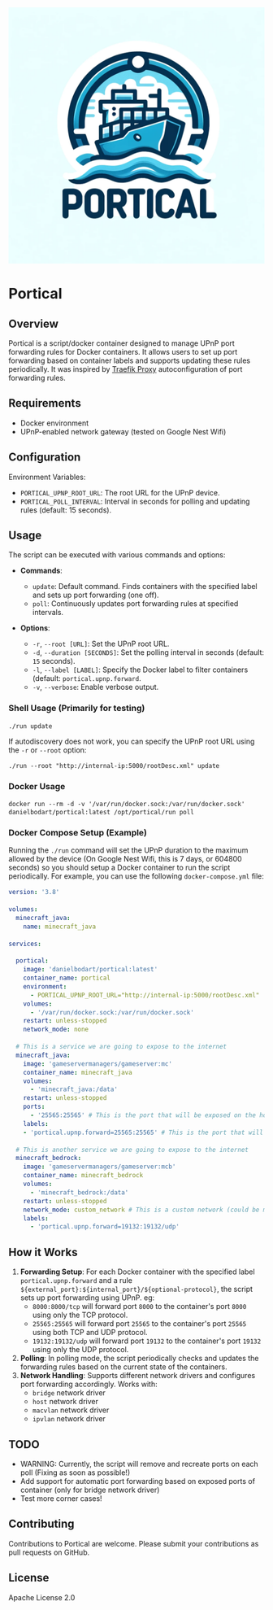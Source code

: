 ![Portical Logo](logo.png)

# Portical

## Overview
Portical is a script/docker container designed to manage UPnP port forwarding rules for Docker containers. 
It allows users to set up port forwarding based on container labels and supports updating these rules periodically.
It was inspired by [Traefik Proxy](https://traefik.io/traefik/) autoconfiguration of port forwarding rules.

## Requirements
- Docker environment
- UPnP-enabled network gateway (tested on Google Nest Wifi)

## Configuration
Environment Variables:
- `PORTICAL_UPNP_ROOT_URL`: The root URL for the UPnP device.
- `PORTICAL_POLL_INTERVAL`: Interval in seconds for polling and updating rules (default: 15 seconds).

## Usage
The script can be executed with various commands and options:

- **Commands**:
    - `update`: Default command. Finds containers with the specified label and sets up port forwarding (one off).
    - `poll`: Continuously updates port forwarding rules at specified intervals.

- **Options**:
    - `-r`, `--root [URL]`: Set the UPnP root URL.
    - `-d`, `--duration [SECONDS]`: Set the polling interval in seconds (default: `15` seconds).
    - `-l`, `--label [LABEL]`: Specify the Docker label to filter containers (default: `portical.upnp.forward`.
    - `-v`, `--verbose`: Enable verbose output.


### Shell Usage (Primarily for testing)

```shell
./run update
```

If autodiscovery does not work, you can specify the UPnP root URL using the `-r` or `--root` option:

```shell
./run --root "http://internal-ip:5000/rootDesc.xml" update
```

### Docker Usage

```shell
docker run --rm -d -v '/var/run/docker.sock:/var/run/docker.sock' danielbodart/portical:latest /opt/portical/run poll 
```



### Docker Compose Setup (Example)

Running the `./run` command will set the UPnP duration to the maximum allowed by the device (On Google Nest Wifi, this is 7 days, or 604800 seconds) 
so you should setup a Docker container to run the script periodically. For example, you can use the following `docker-compose.yml` file:


```yaml
version: '3.8'

volumes:
  minecraft_java:
    name: minecraft_java

services:

  portical:
    image: 'danielbodart/portical:latest'
    container_name: portical
    environment:
      - PORTICAL_UPNP_ROOT_URL="http://internal-ip:5000/rootDesc.xml"
    volumes:
      - '/var/run/docker.sock:/var/run/docker.sock'
    restart: unless-stopped
    network_mode: none

  # This is a service we are going to expose to the internet
  minecraft_java: 
    image: 'gameservermanagers/gameserver:mc'
    container_name: minecraft_java 
    volumes:
      - 'minecraft_java:/data'
    restart: unless-stopped
    ports: 
      - '25565:25565' # This is the port that will be exposed on the host (when in bridge network mode)
    labels:
    - 'portical.upnp.forward=25565:25565' # This is the port that will be exposed on your router

  # This is another service we are going to expose to the internet
  minecraft_bedrock: 
    image: 'gameservermanagers/gameserver:mcb'
    container_name: minecraft_bedrock
    volumes:
      - 'minecraft_bedrock:/data'
    restart: unless-stopped
    network_mode: custom_network # This is a custom network (could be macvlan or ipvlan), notice no ports are needed
    labels:
      - 'portical.upnp.forward=19132:19132/udp'
```


## How it Works
1. **Forwarding Setup**: For each Docker container with the specified label `portical.upnp.forward` and a rule `${external_port}:${internal_port}/${optional-protocol}`, the script sets up port forwarding using UPnP. eg:
    - `8000:8000/tcp` will forward port `8000` to the container's port `8000` using only the TCP protocol.
    - `25565:25565` will forward port `25565` to the container's port `25565` using both TCP and UDP protocol.
    - `19132:19132/udp` will forward port `19132` to the container's port `19132` using only the UDP protocol.
2. **Polling**: In polling mode, the script periodically checks and updates the forwarding rules based on the current state of the containers.
3. **Network Handling**: Supports different network drivers and configures port forwarding accordingly. Works with:
    - `bridge` network driver
    - `host` network driver
    - `macvlan` network driver
    - `ipvlan` network driver
    
## TODO

* WARNING: Currently, the script will remove and recreate ports on each poll (Fixing as soon as possible!)
* Add support for automatic port forwarding based on exposed ports of container (only for bridge network driver)
* Test more corner cases!


## Contributing
Contributions to Portical are welcome. Please submit your contributions as pull requests on GitHub.

## License
Apache License 2.0
